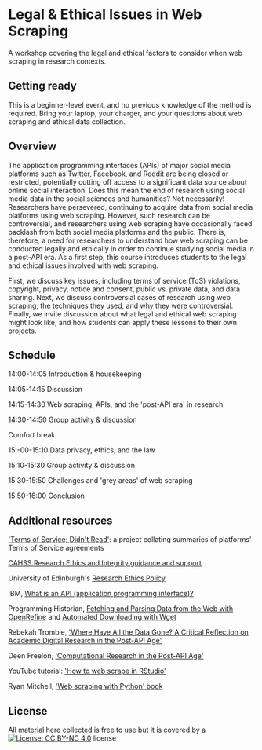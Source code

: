 # Legal & Ethical Issues in Web Scraping
A workshop covering the legal and ethical factors to consider when web scraping in research contexts.

## Getting ready
This is a beginner-level event, and no previous knowledge of the method is required. Bring your laptop, your charger, and your questions about web scraping and ethical data collection. 

## Overview
The application programming interfaces (APIs) of major social media platforms such as Twitter, Facebook, and Reddit are being closed or restricted, potentially cutting off access to a significant data source about online social interaction. Does this mean the end of research using social media data in the social sciences and humanities? Not necessarily! Researchers have persevered, continuing to acquire data from social media platforms using web scraping. However, such research can be controversial, and researchers using web scraping have occasionally faced backlash from both social media platforms and the public. There is, therefore, a need for researchers to understand how web scraping can be conducted legally and ethically in order to continue studying social media in a post-API era. As a first step, this course introduces students to the legal and ethical issues involved with web scraping. 

First, we discuss key issues, including terms of service (ToS) violations, copyright, privacy, notice and consent, public vs. private data, and data sharing. Next, we discuss controversial cases of research using web scraping, the techniques they used, and why they were controversial. Finally, we invite discussion about what legal and ethical web scraping might look like, and how students can apply these lessons to their own projects. 

## Schedule
14:00-14:05 Introduction & housekeeping

14:05-14:15 Discussion

14:15-14:30 Web scraping, APIs, and the 'post-API era' in research

14:30-14:50 Group activity & discussion

Comfort break

15:-00-15:10 Data privacy, ethics, and the law

15:10-15:30 Group activity & discussion

15:30-15:50 Challenges and 'grey areas' of web scraping

15:50-16:00 Conclusion 

## Additional resources
['Terms of Service; Didn't Read'](https://tosdr.org/): a project collating summaries of platforms' Terms of Service agreements

[CAHSS Research Ethics and Integrity guidance and support](https://www.ed.ac.uk/arts-humanities-soc-sci/research-ke/research-support/ethics#:~:text=All%20research%20activities%20must%20comply,and%20students%20in%20the%20College.)

University of Edinburgh's [Research Ethics Policy](https://www.ed.ac.uk/sites/default/files/atoms/files/university_of_edinburgh_ethics_policy_0.pdf)

IBM, [What is an API (application programming interface)?](https://www.ibm.com/topics/api)

Programming Historian, [Fetching and Parsing Data from the Web with OpenRefine](https://programminghistorian.org/en/lessons/fetch-and-parse-data-with-openrefine) and [Automated Downloading with Wget](https://programminghistorian.org/en/lessons/automated-downloading-with-wget)

Rebekah Tromble, ['Where Have All the Data Gone? A Critical Reflection on Academic Digital Research in the Post-API Age'](https://doi.org/10.1177/2056305121988929)

Deen Freelon, ['Computational Research in the Post-API Age'](https://doi.org/10.1080/10584609.2018.1477506)

YouTube tutorial: ['How to web scrape in RStudio'](https://www.youtube.com/watch?v=Sz9bANIXTlc)

Ryan Mitchell, ['Web scraping with Python' book](https://www.amazon.co.uk/Web-Scraping-Python-Ryan-Mitchell/dp/1491985577) 


## License 
All material here collected is free to use but it is covered by a [![License: CC BY-NC 4.0](https://licensebuttons.net/l/by-nc/4.0/80x15.png)](https://creativecommons.org/licenses/by-nc/4.0/) license
